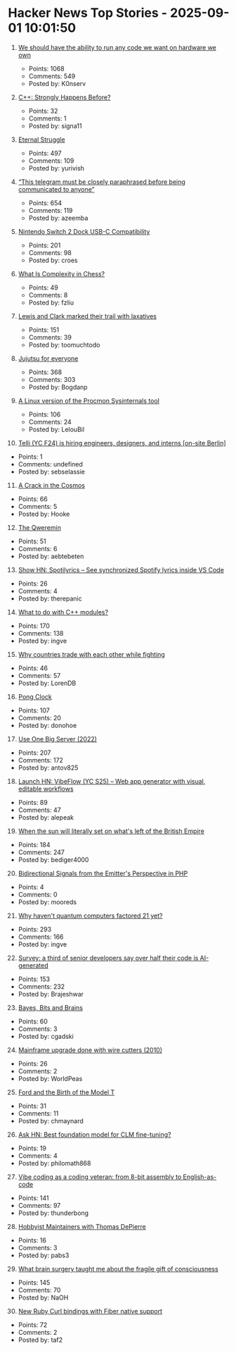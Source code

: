 # Hacker News Top Stories - 2025-09-01 10:01:50

1. [We should have the ability to run any code we want on hardware we own](https://hugotunius.se/2025/08/31/what-every-argument-about-sideloading-gets-wrong.html)
   - Points: 1068
   - Comments: 549
   - Posted by: K0nserv

2. [C++: Strongly Happens Before?](https://nekrozqliphort.github.io/posts/happens-b4/)
   - Points: 32
   - Comments: 1
   - Posted by: signa11

3. [Eternal Struggle](https://yoavg.github.io/eternal/)
   - Points: 497
   - Comments: 109
   - Posted by: yurivish

4. [“This telegram must be closely paraphrased before being communicated to anyone”](https://history.stackexchange.com/questions/79371/this-telegram-must-be-closely-paraphrased-before-being-communicated-to-anyone)
   - Points: 654
   - Comments: 119
   - Posted by: azeemba

5. [Nintendo Switch 2 Dock USB-C Compatibility](https://www.lttlabs.com/blog/2025/08/30/nintendo-switch-2-dock)
   - Points: 201
   - Comments: 98
   - Posted by: croes

6. [What Is Complexity in Chess?](https://lichess.org/@/Toadofsky/blog/what-is-complexity/pKo1swFh)
   - Points: 49
   - Comments: 8
   - Posted by: fzliu

7. [Lewis and Clark marked their trail with laxatives](https://offbeatoregon.com/2501d1006d_biliousPills-686.077.html)
   - Points: 151
   - Comments: 39
   - Posted by: toomuchtodo

8. [Jujutsu for everyone](https://jj-for-everyone.github.io/)
   - Points: 368
   - Comments: 303
   - Posted by: Bogdanp

9. [A Linux version of the Procmon Sysinternals tool](https://github.com/microsoft/ProcMon-for-Linux)
   - Points: 106
   - Comments: 24
   - Posted by: LelouBil

10. [Telli (YC F24) is hiring engineers, designers, and interns [on-site Berlin]](https://hi.telli.com/join-us)
   - Points: 1
   - Comments: undefined
   - Posted by: sebselassie

11. [A Crack in the Cosmos](https://drb.ie/articles/a-crack-in-the-cosmos/)
   - Points: 66
   - Comments: 5
   - Posted by: Hooke

12. [The Qweremin](https://www.linusakesson.net/qweremin/index.php)
   - Points: 51
   - Comments: 6
   - Posted by: aebtebeten

13. [Show HN: Spotilyrics – See synchronized Spotify lyrics inside VS Code](https://github.com/therepanic/spotilyrics)
   - Points: 26
   - Comments: 4
   - Posted by: therepanic

14. [What to do with C++ modules?](https://nibblestew.blogspot.com/2025/08/we-need-to-seriously-think-about-what.html)
   - Points: 170
   - Comments: 138
   - Posted by: ingve

15. [Why countries trade with each other while fighting](https://news.mit.edu/2025/why-countries-trade-each-other-while-fighting-mariya-grinberg-book-0828)
   - Points: 46
   - Comments: 57
   - Posted by: LorenDB

16. [Pong Clock](https://bigjobby.com/pong/?v=2.0/)
   - Points: 107
   - Comments: 20
   - Posted by: donohoe

17. [Use One Big Server (2022)](https://specbranch.com/posts/one-big-server/)
   - Points: 207
   - Comments: 172
   - Posted by: antov825

18. [Launch HN: VibeFlow (YC S25) – Web app generator with visual, editable workflows](undefined)
   - Points: 89
   - Comments: 47
   - Posted by: alepeak

19. [When the sun will literally set on what's left of the British Empire](https://oikofuge.com/sun-sets-on-british-empire/)
   - Points: 184
   - Comments: 247
   - Posted by: bediger4000

20. [Bidirectional Signals from the Emitter's Perspective in PHP](https://medium.com/@MortezaPoussane/a-new-observer-pattern-bidirectional-signals-from-the-emitters-perspective-in-php-d8a555939e15)
   - Points: 4
   - Comments: 0
   - Posted by: mooreds

21. [Why haven't quantum computers factored 21 yet?](https://algassert.com/post/2500)
   - Points: 293
   - Comments: 166
   - Posted by: ingve

22. [Survey: a third of senior developers say over half their code is AI-generated](https://www.fastly.com/blog/senior-developers-ship-more-ai-code)
   - Points: 153
   - Comments: 232
   - Posted by: Brajeshwar

23. [Bayes, Bits and Brains](https://bayesbitsbrains.github.io/)
   - Points: 60
   - Comments: 3
   - Posted by: cgadski

24. [Mainframe upgrade done with wire cutters (2010)](https://alt.folklore.computers.narkive.com/nZagiUHj/mainframe-upgrade-done-with-wire-cutters)
   - Points: 26
   - Comments: 2
   - Posted by: WorldPeas

25. [Ford and the Birth of the Model T](https://www.construction-physics.com/p/ford-and-the-birth-of-the-model-t)
   - Points: 31
   - Comments: 11
   - Posted by: chmaynard

26. [Ask HN: Best foundation model for CLM fine-tuning?](undefined)
   - Points: 19
   - Comments: 4
   - Posted by: philomath868

27. [Vibe coding as a coding veteran: from 8-bit assembly to English-as-code](https://levelup.gitconnected.com/vibe-coding-as-a-coding-veteran-cd370fe2be50)
   - Points: 141
   - Comments: 97
   - Posted by: thunderbong

28. [Hobbyist Maintainers with Thomas DePierre](https://opensourcesecurity.io/2025/2025-06-hobbyist-thomas-depierre/)
   - Points: 16
   - Comments: 3
   - Posted by: pabs3

29. [What brain surgery taught me about the fragile gift of consciousness](https://bigthink.com/business/brain-surgery-fragile-gift-of-consciousness/)
   - Points: 145
   - Comments: 70
   - Posted by: NaOH

30. [New Ruby Curl bindings with Fiber native support](https://github.com/taf2/curb/blob/master/ChangeLog.md)
   - Points: 72
   - Comments: 2
   - Posted by: taf2

